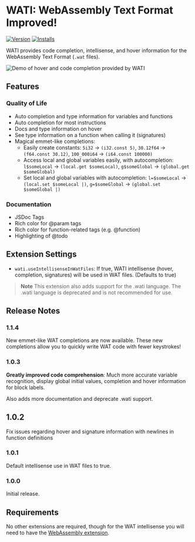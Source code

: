 # WATI: WebAssembly Text Format Improved!

[![Version](https://img.shields.io/visual-studio-marketplace/v/natelevin.wati?label=Version%3A)](https://marketplace.visualstudio.com/items?itemName=natelevin.wati)
[![Installs](https://img.shields.io/visual-studio-marketplace/i/natelevin.wati?label=Installs%3A)](https://marketplace.visualstudio.com/items?itemName=natelevin.wati)

WATI provides code completion, intellisense, and hover information for the WebAssembly Text Format (`.wat` files).

![Demo of hover and code completion provided by WATI](https://raw.githubusercontent.com/UltimatePro-Grammer/wati/main/extension/demo.gif)

## Features

### Quality of Life

-   Auto completion and type information for variables and functions
-   Auto completion for most instructions
-   Docs and type information on hover
-   See type information on a function when calling it (signatures)
-   Magical emmet-like completions:
    -   Easily create constants: `5i32` -> `(i32.const 5)`, `30.12f64` -> `(f64.const 30.12)`, `100_000i64` -> `(i64.const 100000)`
    -   Access local and global variables easily, with autocompletion: `l$someLocal` -> `(local.get $someLocal)`, `g$someGlobal` -> `(global.get $someGlobal)`
    -   Set local and global variables with autocompletion: `l=$someLocal` -> `(local.set $someLocal |)`, `g=$someGlobal` -> `(global.set $someGlobal |)`

### Documentation

-   JSDoc Tags
-   Rich color for @param tags
-   Rich color for function-related tags (e.g. @function)
-   Highlighting of @todo

## Extension Settings

-   `wati.useIntellisenseInWatFiles`: If true, WATI
    intellisense (hover, completion, signatures) will be used
    in WAT files. (Defaults to true)

> **Note**
> This extension also adds support for the .wati language. The .wati language is deprecated and is not recommended for use.

## Release Notes

### 1.1.4

New emmet-like WAT completions are now available. These new completions allow you to quickly write WAT code with fewer keystrokes!

### 1.0.3

**Greatly improved code comprehension**: Much more accurate variable recognition, display global initial values, completion and hover information for block labels.

Also adds more documentation and deprecate .wati support.

## 1.0.2

Fix issues regarding hover and signature information with newlines in function definitions

### 1.0.1

Default intellisense use in WAT files to true.

### 1.0.0

Initial release.

## Requirements

No other extensions are required, though for the WAT intellisense you will need to have the
[WebAssembly extension](https://marketplace.visualstudio.com/items?itemName=dtsvet.vscode-wasm).
